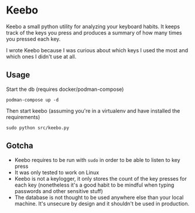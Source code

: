 # Keebo

Keebo a small python utility for analyzing your keyboard habits. It keeps track of the keys you press and produces a summary of how many times you pressed each key.

I wrote Keebo because I was curious about which keys I used the most and which ones I didn't use at all.

## Usage

Start the db (requires docker/podman-compose)
```
podman-compose up -d
```

Then start keebo (assuming you're in a virtualenv and have installed the requirements)
```
sudo python src/keebo.py
```

## Gotcha

- Keebo requires to be run with `sudo` in order to be able to listen to key press
- It was only tested to work on Linux
- Keebo is not a keylogger, it only stores the count of the key presses for each key (nonetheless it's a good habit to be mindful when typing passwords and other sensitive stuff)
- The database is not thought to be used anywhere else than your local machine. It's unsecure by design and it shouldn't be used in production. 
